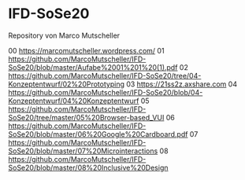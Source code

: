 # IFD-SoSe20 
Repository von Marco Mutscheller

 00 https://marcomutscheller.wordpress.com/
 01 https://github.com/MarcoMutscheller/IFD-SoSe20/blob/master/Aufabe%2001%201%20(1).pdf
 02 https://github.com/MarcoMutscheller/IFD-SoSe20/tree/04-Konzeptentwurf/02%20Prototyping
 03 https://21ss2z.axshare.com
 04 https://github.com/MarcoMutscheller/IFD-SoSe20/blob/04-Konzeptentwurf/04%20Konzeptentwurf
 05 https://github.com/MarcoMutscheller/IFD-SoSe20/tree/master/05%20Browser-based_VUI
 06 https://github.com/MarcoMutscheller/IFD-SoSe20/blob/master/06%20Google%20Cardboard.pdf
 07 https://github.com/MarcoMutscheller/IFD-SoSe20/blob/master/07%20Microinteractions
 08 https://github.com/MarcoMutscheller/IFD-SoSe20/blob/master/08%20Inclusive%20Design
